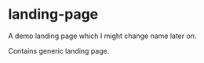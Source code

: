 # landing-page
A demo landing page which I might change name later on.

Contains generic landing page.